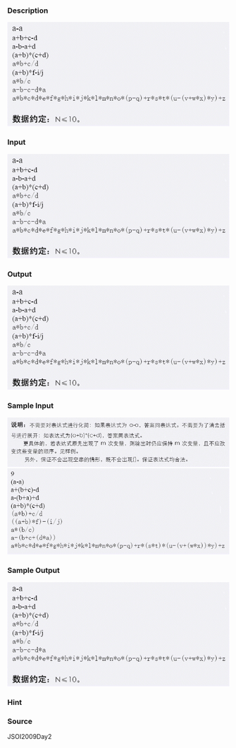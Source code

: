 
### Description
![](/images/1561_1.jpg)

### Input
![](/images/1561_2.jpg)

### Output
![](/images/1561_3.jpg)

### Sample Input
![](/JudgeOnline/images/1561_4.jpg)
![](/JudgeOnline/images/1561_5.jpg)




### Sample Output
![](/JudgeOnline/images/1561_6.jpg)


### Hint

### Source
JSOI2009Day2